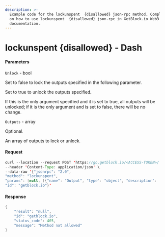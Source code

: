```yaml
---
description: >-
  Example code for the lockunspent  {disallowed} json-rpc method. Сomplete guide
  on how to use lockunspent  {disallowed} json-rpc in GetBlock.io Web3
  documentation.
---
```


# lockunspent {disallowed} - Dash

#### Parameters

`Unlock` - bool

Set to false to lock the outputs specified in the following parameter.

Set to true to unlock the outputs specified.

If this is the only argument specified and it is set to true, all outputs will be unlocked; if it is the only argument and is set to false, there will be no change.

`Outputs` - array

Optional.

An array of outputs to lock or unlock.

#### Request

```java
curl --location --request POST 'https://go.getblock.io/<ACCESS-TOKEN>/' \
--header 'Content-Type: application/json' \
--data-raw '{"jsonrpc": "2.0",
"method": "lockunspent",
"params": [null, [{"name": "Output", "type": "object", "description": ["An object describing a particular output."], "value": [{"name": "txid", "type": "string", "description": ["The TXID of the transaction containing the output to lock or unlock, encoded as hex in internal byte order."], "value": null}, {"name": "vout", "type": "number (int)", "description": ["The output index number (vout) of the output to lock or unlock. The first output in a transaction has an index of 0."], "value": null}]}]],
"id": "getblock.io"}'
```

#### Response

```java
{
    "result": "null",
    "id": "getblock.io",
    "status_code": 405,
    "message": "Method not allowed"
}
```
